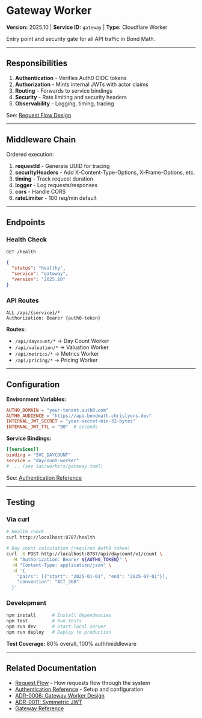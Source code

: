 # Gateway Worker

**Version:** 2025.10 | **Service ID:** `gateway` | **Type:** Cloudflare Worker

Entry point and security gate for all API traffic in Bond Math.

---

## Responsibilities

1. **Authentication** - Verifies Auth0 OIDC tokens
2. **Authorization** - Mints internal JWTs with actor claims
3. **Routing** - Forwards to service bindings
4. **Security** - Rate limiting and security headers
5. **Observability** - Logging, timing, tracing

See: [Request Flow Design](../../docs/design/request-flow.md)

---

## Middleware Chain

Ordered execution:

1. **requestId** - Generate UUID for tracing
2. **securityHeaders** - Add X-Content-Type-Options, X-Frame-Options, etc.
3. **timing** - Track request duration
4. **logger** - Log requests/responses
5. **cors** - Handle CORS
6. **rateLimiter** - 100 req/min default

---

## Endpoints

### Health Check

```http
GET /health
```

```json
{
  "status": "healthy",
  "service": "gateway",
  "version": "2025.10"
}
```

### API Routes

```http
ALL /api/{service}/*
Authorization: Bearer {auth0-token}
```

**Routes:**
- `/api/daycount/*` → Day Count Worker
- `/api/valuation/*` → Valuation Worker
- `/api/metrics/*` → Metrics Worker
- `/api/pricing/*` → Pricing Worker

---

## Configuration

**Environment Variables:**

```toml
AUTH0_DOMAIN = "your-tenant.auth0.com"
AUTH0_AUDIENCE = "https://api.bondmath.chrislyons.dev"
INTERNAL_JWT_SECRET = "your-secret-min-32-bytes"
INTERNAL_JWT_TTL = "90"  # seconds
```

**Service Bindings:**

```toml
[[services]]
binding = "SVC_DAYCOUNT"
service = "daycount-worker"
# ... (see iac/workers/gateway.toml)
```

See: [Authentication Reference](../../docs/reference/authentication.md)

---

## Testing

### Via curl

```bash
# Health check
curl http://localhost:8787/health

# Day count calculation (requires Auth0 token)
curl -X POST http://localhost:8787/api/daycount/v1/count \
  -H "Authorization: Bearer ${AUTH0_TOKEN}" \
  -H "Content-Type: application/json" \
  -d '{
    "pairs": [{"start": "2025-01-01", "end": "2025-07-01"}],
    "convention": "ACT_360"
  }'
```

### Development

```bash
npm install      # Install dependencies
npm test         # Run tests
npm run dev      # Start local server
npm run deploy   # Deploy to production
```

**Test Coverage:** 80% overall, 100% auth/middleware

---

## Related Documentation

- [Request Flow](../../docs/design/request-flow.md) - How requests flow through the system
- [Authentication Reference](../../docs/reference/authentication.md) - Setup and configuration
- [ADR-0006: Gateway Worker Design](../../docs/adr/0006-gateway-worker.md)
- [ADR-0011: Symmetric JWT](../../docs/adr/0011-symmetric-jwt-for-internal-auth.md)
- [Gateway Reference](../../docs/reference/gateway.md)
